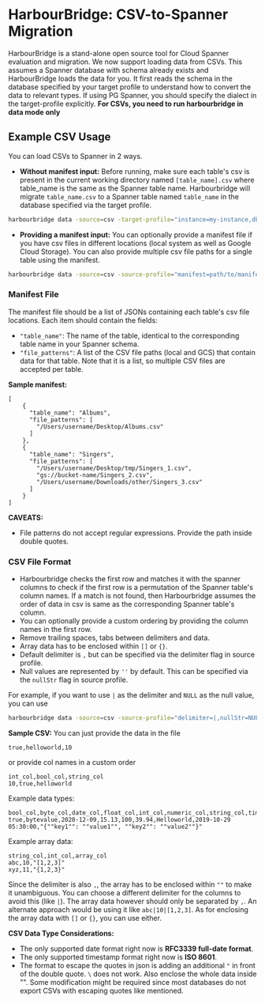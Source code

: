 # HarbourBridge: CSV-to-Spanner Migration

HarbourBridge is a stand-alone open source tool for Cloud Spanner evaluation 
and migration. We now support loading data from CSVs. This assumes a Spanner
database with schema already exists and HarbourBridge loads the data for you.
It first reads the schema in the database specified by your target profile
to understand how to convert the data to relevant types. If using PG Spanner,
you should specify the dialect in the target-profile explicitly.
**For CSVs, you need to run harbourbridge in data mode only**

## Example CSV Usage

You can load CSVs to Spanner in 2 ways.

- **Without manifest input:**
 Before running, make sure each table's csv is present in the current working 
directory named `[table_name].csv` where table_name is the same as the Spanner
table name. 
Harbourbridge will migrate `table_name.csv` to a Spanner table named
`table_name` in the database specified via the target profile.

```sh
harbourbridge data -source=csv -target-profile="instance=my-instance,dbName=my-db,dialect=postgresql" 
```

- **Providing a manifest input:**
 You can optionally provide a manifest file if you have csv files in different
locations (local system as well as Google Cloud Storage). You can also provide 
multiple csv file paths for a single table using the manifest.

```sh
harbourbridge data -source=csv -source-profile="manifest=path/to/manifest/file" -target-profile="instance=my-instance,dbName=my-db" 
```

### Manifest File
The manifest file should be a list of JSONs containing each table's
csv file locations. Each item should contain the fields:
- `"table_name"`: The name of the table, identical to the corresponding table 
name in your Spanner schema.
- `"file_patterns"`: A list of the CSV file paths (local and GCS) that contain 
data for that table. Note that it is a list, so multiple CSV files are accepted 
per table.

**Sample manifest:**
```
[
    {
      "table_name": "Albums",
      "file_patterns": [
        "/Users/username/Desktop/Albums.csv"
      ]
    },
    {
      "table_name": "Singers",
      "file_patterns": [
        "/Users/username/Desktop/tmp/Singers_1.csv",
        "gs://bucket-name/Singers_2.csv",
        "/Users/username/Downloads/other/Singers_3.csv"
      ]
    }
]
```
**CAVEATS:**
- File patterns do not accept regular expressions. Provide the path inside 
double quotes.

### CSV File Format
- Harbourbridge checks the first row and matches it with the spanner columns
to check if the first row is a permutation of the Spanner table's column names.
If a match is not found, then Harbourbridge assumes the order of data in csv
is same as the corresponding Spanner table's column.
- You can optionally provide a custom ordering by providing the column names in
the first row.
- Remove trailing spaces, tabs between delimiters and data.
- Array data has to be enclosed within `[]` or `{}`.
- Default delimiter is `,` but can be specified via the delimiter flag in source
profile.
- Null values are represented by `''` by default. This can be specified via the 
`nullStr` flag in source profile.

For example, if you want to use `|` as the delimiter and `NULL` as the null value, 
you can use 
```sh
harbourbridge data -source=csv -source-profile="delimiter=|,nullStr=NULL" -target-profile="instance=my-instance,dbName=my-db" 
```


**Sample CSV:**
You can just provide the data in the file
```
true,helloworld,10
```
or provide col names in a custom order
```
int_col,bool_col,string_col
10,true,helloworld
```

Example data types:
```
bool_col,byte_col,date_col,float_col,int_col,numeric_col,string_col,timestamp_col,json_col
true,bytevalue,2020-12-09,15.13,100,39.94,Helloworld,2019-10-29 05:30:00,"{""key1"": ""value1"", ""key2"": ""value2""}"
```
Example array data:
```
string_col,int_col,array_col
abc,10,"[1,2,3]"
xyz,11,"{1,2,3}"
```
Since the delimiter is also `,`, the array has to be enclosed within `""`
to make it unambiguous. You can choose a different delimiter for the columns
to avoid this (like `|`). The array data however should only be separated by `,`.
An alternate approach would be using it like `abc|10|[1,2,3]`.
As for enclosing the array data with `[]` or `{}`, you can use either.

**CSV Data Type Considerations:**

- The only supported date format right now is **RFC3339 full-date format**.
- The only supported timestamp format right now is **ISO 8601**.
- The format to escape the quotes in json is adding an additional `"` in front
of the double quote. `\` does not work. Also enclose the whole data inside "".
Some modification might be required since most databases do not export CSVs with escaping quotes like mentioned.
